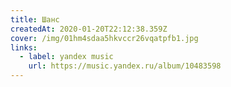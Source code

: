 ```yaml
---
title: Шанс
createdAt: 2020-01-20T22:12:38.359Z
cover: /img/01hm4sdaa5hkvccr26vqatpfb1.jpg
links:
  - label: yandex music
    url: https://music.yandex.ru/album/10483598
---
```

